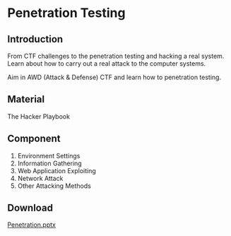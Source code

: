 # Penetration Testing

## Introduction

From CTF challenges to the penetration testing and hacking a real system. Learn about how to carry out a real attack to the computer systems.

Aim in AWD (Attack & Defense) CTF and learn how to penetration testing.

## Material

The Hacker Playbook

## Component

1. Environment Settings
2. Information Gathering
3. Web Application Exploiting
4. Network Attack
5. Other Attacking Methods

## Download

[Penetration.pptx](../../assets/Penetration.pptx)

